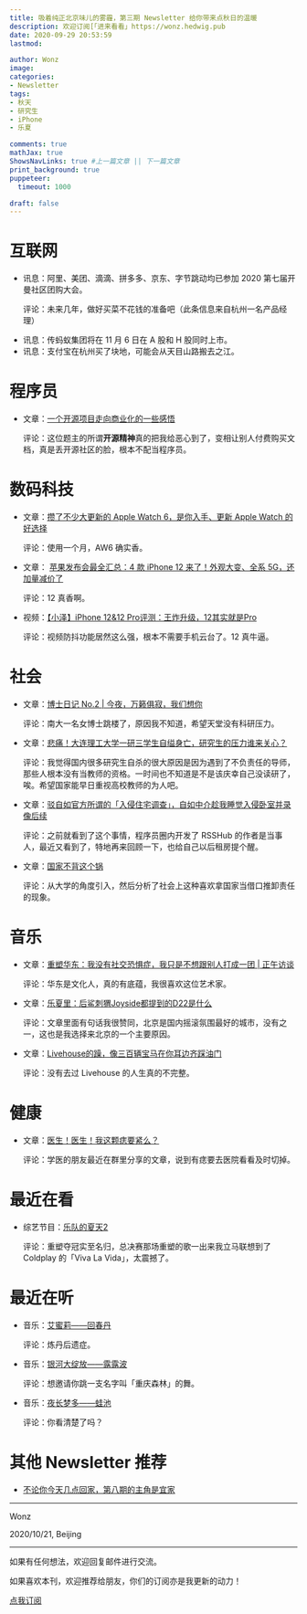```yaml
---
title: 吸着纯正北京味儿的雾霾，第三期 Newsletter 给你带来点秋日的温暖
description: 欢迎订阅[「进来看看」https://wonz.hedwig.pub
date: 2020-09-29 20:53:59
lastmod:

author: Wonz
image: 
categories:
- Newsletter
tags:
- 秋天
- 研究生
- iPhone
- 乐夏

comments: true
mathJax: true
ShowsNavLinks: true #上一篇文章 || 下一篇文章
print_background: true
puppeteer:
  timeout: 1000

draft: false
---
```

# 互联网

* 讯息：阿里、美团、滴滴、拼多多、京东、字节跳动均已参加 2020 第七届开曼社区团购大会。

  评论：未来几年，做好买菜不花钱的准备吧（此条信息来自杭州一名产品经理）

- 讯息：传蚂蚁集团将在 11 月 6 日在 A 股和 H 股同时上市。
- 讯息：支付宝在杭州买了块地，可能会从天目山路搬去之江。

# 程序员

* 文章：[一个开源项目走向商业化的一些感悟](https://www.v2ex.com/t/711701?p=1)

  评论：这位题主的所谓**开源精神**真的把我给恶心到了，变相让别人付费购买文档，真是丢开源社区的脸，根本不配当程序员。

# 数码科技

* 文章：[攒了不少大更新的 Apple Watch 6，是你入手、更新 Apple Watch 的好选择](https://mp.weixin.qq.com/s?__biz=MzU4Mjg3MDAyMQ==&mid=2247504606&idx=1&sn=349c301a102ffa23323bda24e863d5b8&chksm=fdb327b4cac4aea27bda4e50789c9cdef2b052557f5f0896adb2e0786898158890d0a715df4b&mpshare=1&scene=1&srcid=1017lbP2zyLTCjKrZ75huBX2&sharer_sharetime=1603281311889&sharer_shareid=98be2b754936f08d103cd3be4f2da5d7#rd)

  评论：使用一个月，AW6 确实香。

- 文章： [苹果发布会最全汇总：4 款 iPhone 12 来了！外观大变、全系 5G，还加量减价了](https://mp.weixin.qq.com/s?__biz=MjM5MjAyNDUyMA==&mid=2650584930&idx=1&sn=751a993e9945c6a604487735ded34728&chksm=bea485c589d30cd3559815d82dbd18fbeace8cbdc3c118d1b17428b42011689b827dca31abf2&mpshare=1&scene=1&srcid=1017ueEZefZCzK8wXcjgfTXW&sharer_sharetime=1603281342428&sharer_shareid=98be2b754936f08d103cd3be4f2da5d7#rd)

  评论：12 真香啊。
- 视频：[【小泽】iPhone 12&amp;12 Pro评测：王炸升级，12其实就是Pro](https://www.bilibili.com/video/BV1gr4y1w7pf?from=search&seid=8854288978560354121)

  评论：视频防抖功能居然这么强，根本不需要手机云台了。12 真牛逼。

# 社会

- 文章：[博士日记 No.2 | 今夜，万籁俱寂，我们想你](https://mp.weixin.qq.com/s?__biz=MzIyMjMyNjI1OQ==&mid=2247493727&idx=1&sn=6e248c5925be599a88e5650737754a42&chksm=e82d94c3df5a1dd5aaecc9ca29168b8185b76676ef36d3adaad99e48dcabfd1118c7d3d610e3&mpshare=1&scene=1&srcid=0920YEFG1SrrOehLfcdQUVOy&sharer_sharetime=1600688046918&sharer_shareid=98be2b754936f08d103cd3be4f2da5d7#rd)

  评论：南大一名女博士跳楼了，原因我不知道，希望天堂没有科研压力。
- 文章：[悲痛！大连理工大学一研三学生自缢身亡，研究生的压力谁来关心？](https://mp.weixin.qq.com/s?__biz=MzU2NjM3Mzk0Nw==&mid=2247549367&idx=1&sn=77c101574ebee54baec35b4608ac6ed7&chksm=fcaf3ae3cbd8b3f590b7a625dd6d82700a35a0aa0582d07fd5b587fb2124de138985f2464f7e&mpshare=1&scene=1&srcid=1021dA4euVDwKDX4h6Jb4N18&sharer_sharetime=1603288545847&sharer_shareid=98be2b754936f08d103cd3be4f2da5d7#rd)

  评论：我觉得国内很多研究生自杀的很大原因是因为遇到了不负责任的导师，那些人根本没有当教师的资格。一时间也不知道是不是该庆幸自己没读研了，唉。希望国家能早日重视高校教师的为人吧。
- 文章：[驳自如官方所谓的「入侵住宅调查」，自如中介趁我睡觉入侵卧室并录像后续](https://www.v2ex.com/t/690252?p=1)

  评论：之前就看到了这个事情，程序员圈内开发了 RSSHub 的作者是当事人，最近又看到了，特地再来回顾一下，也给自己以后租房提个醒。
- 文章：[国家不背这个锅](https://mp.weixin.qq.com/s?__biz=MjM5ODAzNTc2NA==&mid=2652886338&idx=1&sn=b0e78228b1ee84f7c2e921997ba2024a&chksm=bd3b9d198a4c140f576eba5b2ce4d218b0149b27afa8aa41a6fa66c959fd43d006fe1c37f797&mpshare=1&scene=1&srcid=1017xCVbU0RIjdpWUu7JxPRI&sharer_sharetime=1602907970316&sharer_shareid=98be2b754936f08d103cd3be4f2da5d7#rd)

  评论：从大学的角度引入，然后分析了社会上这种喜欢拿国家当借口推卸责任的现象。

# 音乐

* 文章：[重塑华东：我没有社交恐惧症，我只是不想跟别人打成一团 | 正午访谈](https://mp.weixin.qq.com/s?__biz=MzAxMzMzODcyNQ==&mid=2652485278&idx=1&sn=88049fe1d37a66a858a184db974ac174&chksm=80490794b73e8e82e1eb42e27585f4891fd2015e68165da33e5580141c361faceffd86c0c1b8&mpshare=1&scene=1&srcid=1012xipkqpbWhPdGkA1I1hIj&sharer_sharetime=1602467057265&sharer_shareid=98be2b754936f08d103cd3be4f2da5d7#rd)

  评论：华东是文化人，真的有底蕴，我很喜欢这位艺术家。
* 文章：[乐夏里：后鲨刺猬Joyside都提到的D22是什么](https://mp.weixin.qq.com/s?__biz=MzAwOTQ4MDk3Mg==&mid=2247486066&idx=1&sn=d3046c9a9d0777b749f138bddae85423&chksm=9b5fb411ac283d07d79a5a3e32c431661ff695a687104ba7cca6b481ba492917c353302c905a&mpshare=1&scene=1&srcid=1017TPU0Bn2rXFh5RIJKbynz&sharer_sharetime=1603281292777&sharer_shareid=98be2b754936f08d103cd3be4f2da5d7#rd)

  评论：文章里面有句话我很赞同，北京是国内摇滚氛围最好的城市，没有之一，这也是我选择来北京的一个主要原因。

- 文章：[Livehouse的躁，像三百辆宝马在你耳边齐踩油门](https://mp.weixin.qq.com/s?__biz=MjM5ODc5MDM2MA==&mid=2651741892&idx=1&sn=dab6e795262446ce3fa5b21cebf9d21b&chksm=bd3fab738a4822653dcc75c6328fbe55d9330f1def2c8c11c82a49de35af1feb79f813cd401b&mpshare=1&scene=1&srcid=1021MywVhHZFyrhA252fhTDO&sharer_sharetime=1603264659432&sharer_shareid=98be2b754936f08d103cd3be4f2da5d7#rd)

  评论：没有去过 Livehouse 的人生真的不完整。

# 健康

- 文章：[医生！医生！我这颗痣要紧么？](https://mp.weixin.qq.com/s?__biz=MjM5NjE3NzY5OQ==&mid=2650872638&idx=1&sn=2f2ae4c5a552ea5a67884924e5ebbd9b&chksm=bd1889728a6f00647c6472f4867f787c06c42910f34ba53884c1a32a40b0d7950a38642f835b&mpshare=1&scene=1&srcid=10172duTUA3gIsFzucelNznK&sharer_sharetime=1602907734993&sharer_shareid=98be2b754936f08d103cd3be4f2da5d7#rd)

  评论：学医的朋友最近在群里分享的文章，说到有痣要去医院看看及时切掉。

# 最近在看

* 综艺节目：[乐队的夏天2](https://www.iqiyi.com/v_t494dfc2x0.html)

  评论：重塑夺冠实至名归，总决赛那场重塑的歌一出来我立马联想到了 Coldplay 的「Viva La Vida」，太震撼了。

# 最近在听

* 音乐：[艾蜜莉——回春丹](https://music.163.com/#/song?id=1429237296)

  评论：炼丹后遗症。

- 音乐：[银河大绽放——露露波](https://music.163.com/#/song?id=1378670517)

  评论：想邀请你跳一支名字叫「重庆森林」的舞。
- 音乐：[夜长梦多——蛙池](https://music.163.com/#/song?id=1441290403)

  评论：你看清楚了吗？

# 其他 Newsletter 推荐

* [不论你今天几点回家，第八期的主角是宜家](https://zmd.hedwig.pub/i/bu-lun-ni-jin-tian-ji-dian-hui-jia-di-ba-qi-de-zhu-jiao-shi-yi-jia)

---

Wonz

2020/10/21, Beijing

---

如果有任何想法，欢迎回复邮件进行交流。

如果喜欢本刊，欢迎推荐给朋友，你们的订阅亦是我更新的动力！

[点我订阅](https://wonz.hedwig.pub)
